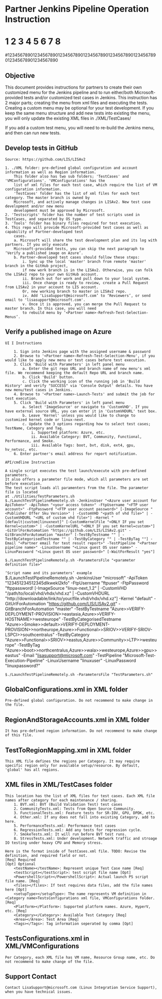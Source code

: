 # Partner Jenkins Pipeline Operation Instruction
#         1         2         3         4         5         6         7         8
#12345678901234567890123456789012345678901234567890123456789012345678901234567890
## Objective

This document provides instructions for partners to create their own customized menu for the Jenkins pipeline and to run either/both Microsoft-provided tests and/or customized test cases in Jenkins. This instruction has 2 major parts; creating the menu from xml files and executing the tests. Creating a custom menu may be optional for your test development. If you keep the same menu structure and add new tests into existing the menu, you will only update the existing XML files in ./XML/TestCases/

If you add a custom test menu, you will need to re-build the Jenkins menu, and then can run new tests.

## Develop tests in GitHub

`Source: https://github.com/LIS/LISAv2`

    1. ./XML folder: pre-defined global configuration and account information as well as Region information. 
        This folder also has two sub folders; 'TestCases' and 'VMConfigurations'. 'VMConfigurations' has the 
        list of xml files for each test case, which require the list of VM configuration information. 
        'TestCases' folder has the list of xml files for each test category. The master branch is owned by 
        Microsoft, and actively manage changes in LISAv2. New test case development and/or new menu 
        development must be approved by Microsoft.
    2. 'Testscripts' folder has the number of test scripts used in TestCases, and separated by OS type.
    3. 'Tools' folder has binary files required for test execution.
    4. This repo will provide Microsoft-provided test cases as well as capability of Partner-developed test 
        cases.
        a. Microsoft will share the test development plan and its log with partners. If you only execute 
        Microsoft-provided tests, you can skip the next paragraph to ‘Verify a published image on Azure’.
        b. Partner-developed test cases should follow these steps:
            i. Sync up the local 'master' branch from remote 'master' branch in the GitHub project, 
            if new work branch is in the LISAv2. Otherwise, you can folk the LISAv2 repo to your own GitHub account.
            ii. Branch out for work and pull down to your local system.
            iii. Once change is ready to review, create a Pull Request from LISAv2 in your account to LIS account. 
            Or, new working branch to master in LISAv2 repo.
            iv. Add ‘LisaSupport@microsoft.com’ to ‘Reviewers’, or send email to 'lisasupport@microsoft.com'.
            v. Once it is approved, you can merge the Pull Request to master branch. In this case, you will need 
            to rebuild menu by ‘<Partner name>-Refresh-Test-Selection-Menus’.

## Verify a published image on Azure

`UI I Instructions`

        1. Sign into Jenkins page with the assigned username & password
        2. Browse to '<Partner name>-Refresh-Test-Selection-Menu', if you would like to apply new menu or test cases before test execution.
        3. Click 'Build with Parameters' in left panel menu
            a. Enter the git repo URL and branch name of new menu's xml file. We recommend keeping the default Repo URL and branch name.
            b. Click 'Build' button.
            c. Click the working icon of the running job in 'Build History' and verify "SUCCESS" via 'Console Output' details. You have new menu/test cases in Jenkins.
        4. Browse to '<Partner name>-Launch-Tests' and submit the job for test execution.
        5. Click 'Build with Parameters' in left panel menu
            a. Select 'ImageSource' or navigate to 'CustomVHD'. If you have external source URL, you can enter it in 'CustomVHDURL' text box.
            b. Leave 'Kernel' unless you would like to change to customized kernel code or linux-next.
            c. Update the 3 options regarding how to select test cases; TestName, Category and Tag.
                i. Supported platform: Azure, etc.
                ii. Available Category: BVT, Community, Functional, Performance, and Smoke.
                iii. Available Tags: boot, bvt, disk, ext4, gpu, hv_netvsc, etc.
        6. Enter partner's email address for report notification.

`API/cmdline Instruction`

    A single script executes the test launch/execute with pre-defined parameters. 
    It also offers a parameter file mode, which all parameters are set before execution. 
    The test script loads all paramenters from the file. The parameter file is located 
    at ./Utilities/TestParameters.sh
    $./LaunchTestPipelineRemotely.sh -JenkinsUser "<Azure user account for ApiToken>" -ApiToken "<your access token>" -FtpUsername "<FTP user account>" -FtpPassword "<FTP user account password>" [-ImageSource "<Publisher Offer Sku Version>" | -CustomVHD "<path of vhd file>" | -CustomVHDURL "<URL of custom vhd file>"] -Kernel "[default|custom|linuxnext]" [-CustomKernelFile "<ONLY IF you set Kernel=custom>" | -CustomKernelURL "<ONLY IF you set Kernel=custom>"] -GitUrlForAutomation "https://github.com/LIS/LISAv2.git" -GitBranchForAutomation "master" [-TestByTestname "" | -TestByCategorisedTestname "" | -TestByCategory "" | -TestByTag ""] -Email "<Partner email for test result report>" -TestPipeline "<Partner pipeline name>" -LinuxUsername "<Linux guest OS user name>" -LinuxPassword "<Linux guest OS user password>" [-WaitForResult "yes"]

    $./LaunchTestPipelineRemotely.sh -ParametersFile "<parameter definition file>"

`‘Script name and its parameters’ example`
    $./LaunchTestPipelineRemotely.sh -JenkinsUser "microsoft" -ApiToken "123451234512345dlkwekl2kfo" -FtpUsername "ftpuser" -FtpPassword "ftppassword! [-ImageSource "linux-next_1.2" | -CustomVHD "/path/to/local/vhd/vhdx/vhd.xz" | -CustomVHDURL "http://downloadable/link/to/your/file.vhd/vhdx/vhd.xz"] -Kernel "default" -GitUrlForAutomation "https://github.com/LIS/LISAv2.git" -GitBranchForAutomation "master" -TestByTestname "Azure>>VERIFY-DEPLOYMENT-PROVISION>>eastasia,Azure>>VERIFY-HOSTNAME>>westeurope" -TestByCategorisedTestname "Azure>>Smoke>>default>>VERIFY-DEPLOYMENT-PROVISION>>northeurope,Azure>>Functional>>SRIOV>>VERIFY-SRIOV-LSPCI>>southcentralus" -TestByCategory "Azure>>Functional>>SRIOV>>eastus,Azure>>Community>>LTP>>westeurope" -TestByTag "Azure>>boot>>northcentralus,Azure>>wala>>westeurope,Azure>>gpu>>eastus" -Email "lisasupport@microsoft.com" -TestPipeline "Microsoft-Test-Execution-Pipeline" -LinuxUsername "linuxuser" -LinuxPassword "linuxpassword?"

    $./LaunchTestPipelineRemotely.sh -ParametersFile "TestParameters.sh"

## GlobalConfigurations.xml in XML folder

    Pre-defined global configuration. Do not recommend to make change in the file.

## RegionAndStorageAccounts.xml in XML folder

    It has pre-defined region information. Do not recommend to make change of this file.

## TestToRegionMapping.xml in XML folder

    This XML file defines the regions per Category. It may require specific region only for available setup/resource. By default, 'global' has all regions.

## XML files in XML/TestCases folder

    This location has the list of XML files for test cases. Each XML file names after category for each maintenance / sharing.
        1. BVT.xml: BVT (Build Validation Test) test cases
        2. CommunityTests.xml: Tests from Open Source Community.
        3. FunctionalTests.xml: Feature tests for SR-IOV, GPU, DPDK, etc.
        4. Other.xml: If any does not fall into existing Category, add to here.
        5. PerformanceTests.xml: Performance test cases
        6. RegressionTests.xml: Add any tests for regression cycle.
        7. SmokeTests.xml: It will run before BVT test runs.
        8. StressTests.xml: Under development. Network traffic and stroage IO testing under heavy CPU and Memory stress.

    Here is the format inside of TestCases.xml file. TODO: Revise the definition, and required field or not.
    [Req] Required
    [Opt] Optional
        <testName></testName>: Represent unique Test Case name [Req]
        <testScript></testScript>: test script file name [Opt]
        <PowershellScript></PowershellScript>: Actual launch PS script file name. [Req]
        <files></files>: If test requires data files, add the file names here [Opt]
        <setupType></setupType>: The name represents VM definition in <Category name>TestsConfigurations xml file, VMConfigurations folder. [Req]
        <Platform></Platform>: Supported platform names. Azure, HyperV, etc. [Req]
        <Category></Category>: Available Test Category [Req]
        <Area></Area>: Test Area [Req]
        <Tags></Tags>: Tag information seperated by comma [Opt]

## TestsConfigurations.xml in XML/VMConfigurations

    Per Category, each XML file has VM name, Resource Group name, etc. Do not recommend to make change of the file.

## Support Contact

    Contact LisaSupport@microsoft.com (Linux Integration Service Support), when you have technical issues.
